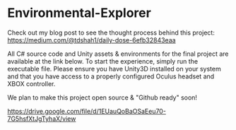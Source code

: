 # Environmental-Explorer

Check out my blog post to see the thought process behind this project: https://medium.com/@tdshah1/daily-dose-6efb32843eaa 

All C# source code and Unity assets & environments for the final project are available at the link below. To start the experience, simply run the executable file. Please ensure you have Unity3D installed on your system and that you have access to a properly configured Oculus headset and XBOX controller.

We plan to make this project open source & "Github ready" soon!

https://drive.google.com/file/d/1EUauQoBaOSaEeu70-7G5hsfXtJgTyhaX/view
